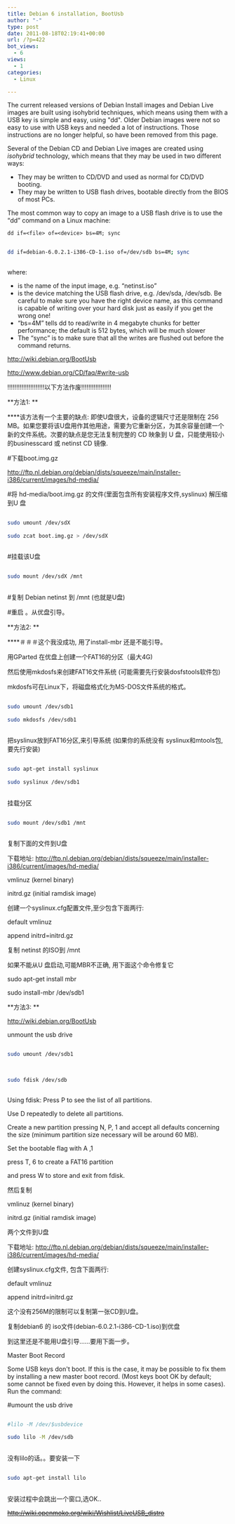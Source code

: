 ```yaml
---
title: Debian 6 installation, BootUsb
author: "-"
type: post
date: 2011-08-18T02:19:41+00:00
url: /?p=422
bot_views:
  - 6
views:
  - 1
categories:
  - Linux

---
```

The current released versions of Debian Install images and Debian Live images are built using isohybrid techniques, which means using them with a USB key is simple and easy, using "dd". Older Debian images were not so easy to use with USB keys and needed a lot of instructions. Those instructions are no longer helpful, so have been removed from this page.

Several of the Debian CD and Debian Live images are created using _isohybrid_ technology, which means that they may be used in two different ways:

  * They may be written to CD/DVD and used as normal for CD/DVD booting.
  * They may be written to USB flash drives, bootable directly from the BIOS of most PCs.

The most common way to copy an image to a USB flash drive is to use the <q>dd</q> command on a Linux machine:

`dd if=<file> of=<device> bs=4M; sync`

```bash
  
dd if=debian-6.0.2.1-i386-CD-1.iso of=/dev/sdb bs=4M; sync
  
```

where:

  * <file> is the name of the input image, e.g. <q>netinst.iso</q>
  * <device> is the device matching the USB flash drive, e.g. /dev/sda, /dev/sdb. Be careful to make sure you have the right device name, as this command is capable of writing over your hard disk just as easily if you get the wrong one!
  * <q>bs=4M</q> tells dd to read/write in 4 megabyte chunks for better performance; the default is 512 bytes, which will be much slower
  * The <q>sync</q> is to make sure that all the writes are flushed out before the command returns.

http://wiki.debian.org/BootUsb

http://www.debian.org/CD/faq/#write-usb

  !!!!!!!!!!!!!!!!!!!!!以下方法作废!!!!!!!!!!!!!!!!!

**方法1: **

****该方法有一个主要的缺点:  即使U盘很大，设备的逻辑尺寸还是限制在 256 MB。如果您要将该U盘用作其他用途，需要为它重新分区，为其余容量创建一个新的文件系统。次要的缺点是您无法复制完整的 CD 映象到 U 盘，只能使用较小的businesscard 或 netinst CD 镜像.

#下载boot.img.gz
  
http://ftp.nl.debian.org/debian/dists/squeeze/main/installer-i386/current/images/hd-media/

#将 hd-media/boot.img.gz 的文件(里面包含所有安装程序文件,syslinux) 解压缩到U 盘

```bash
  
sudo umount /dev/sdX
  
sudo zcat boot.img.gz > /dev/sdX
  
```

#挂载该U盘

```bash
  
sudo mount /dev/sdX /mnt
  
```

#复制 Debian netinst 到 /mnt (也就是U盘)

#重启 。从优盘引导。

**方法2: **

****＃＃＃这个我没成功, 用了install-mbr 还是不能引导。
  
用GParted 在优盘上创建一个FAT16的分区（最大4G) 
  
然后使用mkdosfs来创建FAT16文件系统 (可能需要先行安装dosfstools软件包)
  
mkdosfs可在Linux下，将磁盘格式化为MS-DOS文件系统的格式。

```bash
  
sudo umount /dev/sdb1
  
sudo mkdosfs /dev/sdb1
  
```

把syslinux放到FAT16分区,来引导系统 (如果你的系统没有 syslinux和mtools包,要先行安装)

```bash
  
sudo apt-get install syslinux
  
sudo syslinux /dev/sdb1
  
```

挂载分区

```bash
  
sudo mount /dev/sdb1 /mnt
  
```

复制下面的文件到U盘
  
下载地址:  http://ftp.nl.debian.org/debian/dists/squeeze/main/installer-i386/current/images/hd-media/
  
vmlinuz (kernel binary)
  
initrd.gz (initial ramdisk image)

创建一个syslinux.cfg配置文件,至少包含下面两行:

default vmlinuz
  
append initrd=initrd.gz

复制 netinst 的ISO到 /mnt

如果不能从U 盘启动,可能MBR不正确, 用下面这个命令修复它
  
sudo apt-get install mbr
  
sudo install-mbr /dev/sdb1

**方法3: **
  
http://wiki.debian.org/BootUsb

unmount the usb drive

```bash
  
sudo umount /dev/sdb1
  
```


```bash
  
sudo fdisk /dev/sdb
  
```

Using fdisk: Press P to see the list of all partitions.

Use D repeatedly to delete all partitions.

Create a new partition pressing N, P, 1 and accept all defaults concerning the size (minimum partition size necessary will be around 60 MB).

Set the bootable flag with A ,1

press T, 6 to create a FAT16 partition

and press W to store and exit from fdisk.

然后复制
  
vmlinuz (kernel binary)
  
initrd.gz (initial ramdisk image)
  
两个文件到U盘
  
下载地址:  http://ftp.nl.debian.org/debian/dists/squeeze/main/installer-i386/current/images/hd-media/

创建syslinux.cfg文件, 包含下面两行:

default vmlinuz
  
append initrd=initrd.gz

这个没有256M的限制可以复制第一张CD到U盘。

复制debian6 的 iso文件(debian-6.0.2.1-i386-CD-1.iso)到优盘
  
到这里还是不能用U盘引导......要用下面一步。
  
Master Boot Record
  
Some USB keys don't boot. If this is the case, it may be possible to fix them by installing a new master boot record. (Most keys boot OK by default; some cannot be fixed even by doing this. However, it helps in some cases). Run the command:

#umount the usb drive

```bash
  
#lilo -M /dev/$usbdevice
  
sudo lilo -M /dev/sdb
  
```

没有lilo的话。。要安装一下

```bash
  
sudo apt-get install lilo
  
```

安装过程中会跳出一个窗口,选OK..

<del>http://wiki.openmoko.org/wiki/Wishlist/LiveUSB_distro</del>